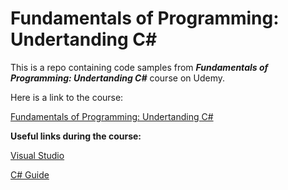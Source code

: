 # Fundamentals of Programming: Undertanding C#

This is a repo containing code samples from **_Fundamentals of Programming: Undertanding C#_** course on Udemy.

Here is a link to the course:

[Fundamentals of Programming: Undertanding C#](https://www.udemy.com/course/understandingc/)

**Useful links during the course:**

[Visual Studio](https://visualstudio.microsoft.com/)

[C# Guide](https://docs.microsoft.com/en-us/dotnet/csharp/)

